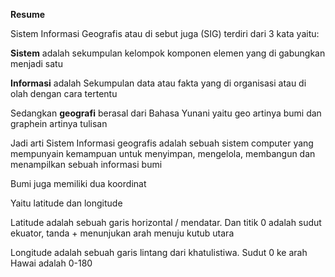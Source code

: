 **Resume**

Sistem Informasi Geografis atau di sebut juga (SIG) terdiri dari 3 kata yaitu:

**Sistem** adalah sekumpulan kelompok komponen elemen yang di gabungkan menjadi satu

**Informasi** adalah Sekumpulan data atau fakta yang di organisasi atau di olah dengan cara tertentu

Sedangkan **geografi** berasal dari Bahasa Yunani yaitu geo artinya bumi dan graphein artinya tulisan

Jadi arti Sistem Informasi geografis adalah sebuah sistem computer yang mempunyain kemampuan untuk menyimpan, mengelola, membangun dan menampilkan sebuah informasi bumi

Bumi juga memiliki dua koordinat

Yaitu latitude dan longitude

Latitude adalah sebuah garis horizontal / mendatar. Dan titik 0 adalah sudut ekuator, tanda + menunjukan arah menuju kutub utara

Longitude adalah sebuah garis lintang dari khatulistiwa. Sudut 0 ke arah Hawai adalah 0-180
